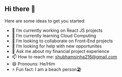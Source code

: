 ## Hi there 👋

Here are some ideas to get you started:

- 🔭 I’m currently working on React JS projects
- 🌱 I’m currently learning Cloud Computing
- 👯 I’m looking to collaborate on Front-End projects
- 🤔 I’m looking for help with new opportunites
- 💬 Ask me about my financial project experience
- 📫 How to reach me: shubhamsinha216@gmail.com
- 😄 Pronouns: He/Him 
- ⚡ Fun fact: I am a beach person🏖️

